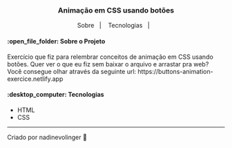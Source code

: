 <h3 align="center"> 
	Animação em CSS usando botões
</h3>

<p align="center">
  <a>Sobre</a>&nbsp;&nbsp;&nbsp;|&nbsp;&nbsp;&nbsp;
  <a>Tecnologias</a>&nbsp;&nbsp;&nbsp;|&nbsp;&nbsp;&nbsp;
</p>

<h4>:open_file_folder: Sobre o Projeto </h4>

<p> Exercício que fiz para relembrar conceitos de animação em CSS usando botões. Quer ver o que eu fiz sem baixar o arquivo e arrastar pra web? Você consegue olhar através da seguinte url: https://buttons-animation-exercice.netlify.app
</p>
  
  
<h4>:desktop_computer: Tecnologias </h4>

- HTML
- CSS

---
Criado por nadinevolinger :crescent_moon:
